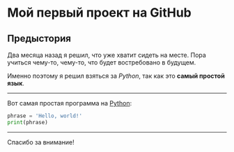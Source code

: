 # Мой первый проект на GitHub
## Предыстория 
Два месяца назад я решил, что уже хватит сидеть на месте.
Пора учиться чему-то, чему-то, что будет востребовано в будущем. 

Именно поэтому я решил взяться за *Python*, так как это **самый простой язык**.

---

Вот самая простая программа на [Python](https://www.python.org/ "Официальный сайт Python"):
```Python
phrase = 'Hello, world!'
print(phrase)
```

---

Спасибо за внимание!


